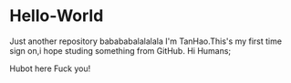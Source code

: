 # Hello-World
Just another repository
babababalalalala
I'm TanHao.This's my first time sign on,i hope studing something from GitHub.
Hi Humans;

Hubot here
Fuck you!
